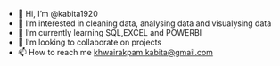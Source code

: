 - 👋 Hi, I’m @kabita1920
- 👀 I’m interested in cleaning data, analysing data and visualysing data
- 🌱 I’m currently learning SQL,EXCEL and POWERBI
- 💞️ I’m looking to collaborate on projects
- 📫 How to reach me khwairakpam.kabita@gmail.com

<!---
kabita1920/kabita1920 is a ✨ special ✨ repository because its `README.md` (this file) appears on your GitHub profile.
You can click the Preview link to take a look at your changes.
--->
